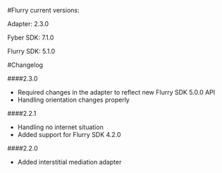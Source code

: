 #Flurry current versions:

Adapter: 2.3.0

Fyber SDK: 7.1.0

Flurry SDK: 5.1.0

#Changelog

####2.3.0
- Required changes in the adapter to reflect new Flurry SDK 5.0.0 API
- Handling orientation changes properly

####2.2.1

- Handling no internet situation
- Added support for Flurry SDK 4.2.0

####2.2.0

- Added interstitial mediation adapter
